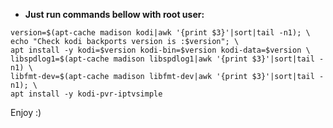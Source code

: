 - **Just run commands bellow with root user:**

```shell
version=$(apt-cache madison kodi|awk '{print $3}'|sort|tail -n1); \
echo "Check kodi backports version is :$version"; \
apt install -y kodi=$version kodi-bin=$version kodi-data=$version \
libspdlog1=$(apt-cache madison libspdlog1|awk '{print $3}'|sort|tail -n1) \
libfmt-dev=$(apt-cache madison libfmt-dev|awk '{print $3}'|sort|tail -n1); \
apt install -y kodi-pvr-iptvsimple
```

Enjoy :)
